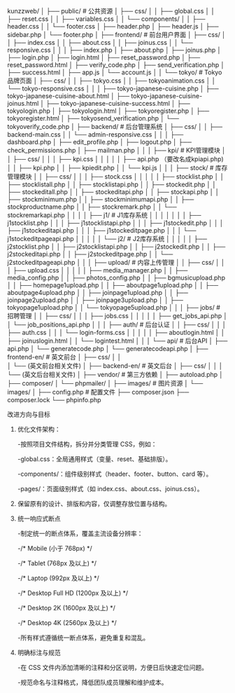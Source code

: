 kunzzweb/
│
├── public/                          # 公共资源
│   ├── css/
│   │   ├── global.css
│   │   ├── reset.css
│   │   ├── variables.css
│   │   └── components/
│   │       ├── header.css
│   │       └── footer.css
│   ├── header.php
│   ├── header.js
│   ├── sidebar.php
│   └── footer.php
│
├── frontend/                        # 前台用户界面
│   ├── css/
│   │   ├── index.css
│   │   ├── about.css
│   │   ├── joinus.css
│   │   └── responsive.css
│   │
│   ├── index.php
│   ├── about.php
│   ├── joinus.php
│   ├── login.php
│   ├── login.html
│   ├── reset_password.php
│   ├── reset_password.html
│   ├── verify_code.php
│   ├── send_verification.php
│   ├── success.html
│   ├── app.js
│   └── account.js
│
│   └── tokyo/                       # Tokyo品牌页面
│       ├── css/
│       │   ├── tokyo.css
│       │   ├── tokyoanimation.css
│       │   └── tokyo-responsive.css
│       │
│       ├── tokyo-japanese-cuisine.php
│       ├── tokyo-japanese-cuisine-about.html
│       ├── tokyo-japanese-cuisine-joinus.html
│       ├── tokyo-japanese-cuisine-success.html
│       ├── tokyologin.php
│       ├── tokyologin.html
│       ├── tokyoregister.php
│       ├── tokyoregister.html
│       ├── tokyosend_verification.php
│       └── tokyoverify_code.php
│
├── backend/                         # 后台管理系统
│   ├── css/
│   │   ├── backend-main.css
│   │   └── admin-responsive.css
│   │
│   ├── dashboard.php
│   ├── edit_profile.php
│   ├── logout.php
│   ├── check_permissions.php
│   ├── mailman.php
│   │
│   ├── kpi/                         # KPI管理模块
│   │   ├── css/
│   │   │   ├── kpi.css
│   │   │
│   │   ├── api.php （要改名成kpiapi.php)
│   │   ├── kpi.php
│   │   ├── kpiedit.php
│   │   └── kpi.js
│   │
│   ├── stock/                       # 库存管理模块
│   │   ├── css/
│   │   │   ├── stock.css
│   │   │
│   │   ├── stocklist.php
│   │   ├── stocklistall.php
│   │   ├── stocklistapi.php
│   │   ├── stockedit.php
│   │   ├── stockeditall.php
│   │   ├── stockeditapi.php
│   │   ├── stockapi.php
│   │   ├── stockminimum.php
│   │   ├── stockminimumapi.php
│   │   ├── stockproductname.php
│   │   ├── stockremark.php
│   │   └── stockremarkapi.php
│   │
│   │   ├── j1/                      # J1库存系统
│   │   │   │
│   │   │   ├── j1stocklist.php
│   │   │   ├── j1stocklistapi.php
│   │   │   ├── j1stockedit.php
│   │   │   ├── j1stockeditapi.php
│   │   │   ├── j1stockeditpage.php
│   │   │   └── j1stockeditpageapi.php
│   │   │
│   │   └── j2/                      # J2库存系统
│   │       │
│   │       ├── j2stocklist.php
│   │       ├── j2stocklistapi.php
│   │       ├── j2stockedit.php
│   │       ├── j2stockeditapi.php
│   │       ├── j2stockeditpage.php
│   │       └── j2stockeditpageapi.php
│   │
│   ├── upload/                      # 内容上传管理
│   │   ├── css/
│   │   │   ├── upload.css
│   │   │
│   │   ├── media_manager.php
│   │   ├── media_config.php
│   │   ├── photos_config.php
│   │   ├── bgmusicupload.php
│   │   ├── homepage1upload.php
│   │   ├── aboutpage1upload.php
│   │   ├── aboutpage4upload.php
│   │   ├── joinpage1upload.php
│   │   ├── joinpage2upload.php
│   │   ├── joinpage3upload.php
│   │   ├── tokyopage1upload.php
│   │   └── tokyopage5upload.php
│   │
│   ├── jobs/                        # 招聘管理
│   │   ├── css/
│   │   │   ├── jobs.css
│   │   │
│   │   ├── get_jobs_api.php
│   │   └── job_positions_api.php
│   │
│   ├── auth/                        # 后台认证
│   │   ├── css/
│   │   │   ├── auth.css
│   │   │   └── login-forms.css
│   │   │
│   │   ├── aboutlogin.html
│   │   ├── joinuslogin.html
│   │   └── logintest.html
│   │
│   └── api/                         # 后台API
│       ├── api.php
│       └── generatecode.php
│       └── generatecodeapi.php
│
├── frontend-en/                     # 英文前台
│   ├── css/
│   │  
│   └── (英文前台相关文件)
│
├── backend-en/                      # 英文后台
│   ├── css/
│   │
│   └── (英文后台相关文件)
│
├── vendor/                          # 第三方依赖
│   ├── autoload.php
│   ├── composer/
│   └── phpmailer/
│
├── images/                          # 图片资源
│   └── images/
│
├── config.php                       # 配置文件
├── composer.json
├── composer.lock
└── phpinfo.php

改进方向与目标

1. 优化文件架构：

    -按照项目文件结构，拆分并分类管理 CSS，例如：

    -global.css：全局通用样式（变量、reset、基础排版）。

    -components/：组件级别样式（header、footer、button、card 等）。

    -pages/：页面级别样式（如 index.css、about.css、joinus.css）。

2. 保留原有的设计、排版和内容，仅调整存放位置与结构。

3. 统一响应式断点

    -制定统一的断点体系，覆盖主流设备分辨率：

    -/* Mobile (小于 768px) */

    -/* Tablet (768px 及以上) */

    -/* Laptop (992px 及以上) */

    -/* Desktop Full HD (1200px 及以上) */

    -/* Desktop 2K (1600px 及以上) */

    -/* Desktop 4K (2560px 及以上) */

    -所有样式遵循统一断点体系，避免重复和混乱。

4. 明确标注与规范

    -在 CSS 文件内添加清晰的注释和分区说明，方便日后快速定位问题。

    -规范命名与注释格式，降低团队成员理解和维护成本。